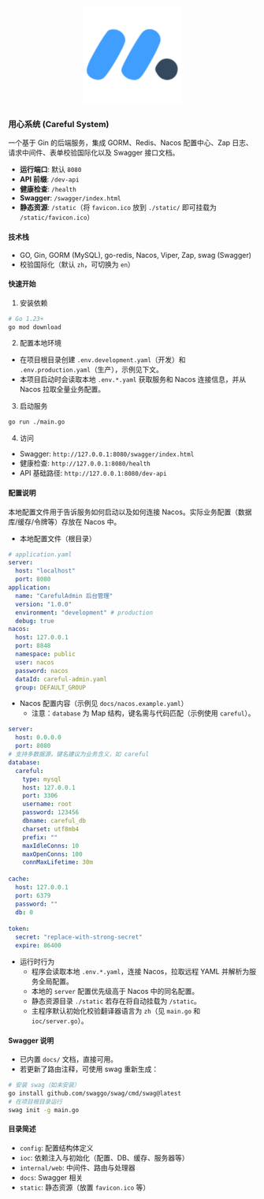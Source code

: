 <p align="center">
  <img src="./favicon.svg" width="200" height="200" />
</p>

### 用心系统 (Careful System)

一个基于 Gin 的后端服务，集成 GORM、Redis、Nacos 配置中心、Zap 日志、请求中间件、表单校验国际化以及 Swagger 接口文档。

- **运行端口**: 默认 `8080`
- **API 前缀**: `/dev-api`
- **健康检查**: `/health`
- **Swagger**: `/swagger/index.html`
- **静态资源**: `/static`（将 `favicon.ico` 放到 `./static/` 即可挂载为 `/static/favicon.ico`）

#### 技术栈

- GO, Gin, GORM (MySQL), go-redis, Nacos, Viper, Zap, swag (Swagger)
- 校验国际化（默认 `zh`，可切换为 `en`）

#### 快速开始

1) 安装依赖

```bash
# Go 1.23+
go mod download
```

2) 配置本地环境

- 在项目根目录创建 `.env.development.yaml`（开发）和 `.env.production.yaml`（生产），示例见下文。
- 本项目启动时会读取本地 `.env.*.yaml` 获取服务和 Nacos 连接信息，并从 Nacos 拉取全量业务配置。

3) 启动服务

```bash
go run ./main.go
```

4) 访问

- Swagger: `http://127.0.0.1:8080/swagger/index.html`
- 健康检查: `http://127.0.0.1:8080/health`
- API 基础路径: `http://127.0.0.1:8080/dev-api`

#### 配置说明

本地配置文件用于告诉服务如何启动以及如何连接 Nacos。实际业务配置（数据库/缓存/令牌等）存放在 Nacos 中。

- 本地配置文件（根目录）

```yaml
# application.yaml
server:
  host: "localhost"
  port: 8080
application:
  name: "CarefulAdmin 后台管理"
  version: "1.0.0"
  environment: "development" # production
  debug: true
nacos:
  host: 127.0.0.1
  port: 8848
  namespace: public
  user: nacos
  password: nacos
  dataId: careful-admin.yaml
  group: DEFAULT_GROUP
```

- Nacos 配置内容（示例见 `docs/nacos.example.yaml`）
    - 注意：`database` 为 Map 结构，键名需与代码匹配（示例使用 `careful`）。

```yaml
server:
  host: 0.0.0.0
  port: 8080
# 支持多数据源，键名建议为业务含义，如 careful
database:
  careful:
    type: mysql
    host: 127.0.0.1
    port: 3306
    username: root
    password: 123456
    dbname: careful_db
    charset: utf8mb4
    prefix: ""
    maxIdleConns: 10
    maxOpenConns: 100
    connMaxLifetime: 30m

cache:
  host: 127.0.0.1
  port: 6379
  password: ""
  db: 0

token:
  secret: "replace-with-strong-secret"
  expire: 86400
```

- 运行时行为
    - 程序会读取本地 `.env.*.yaml`，连接 Nacos，拉取远程 YAML 并解析为服务全局配置。
    - 本地的 `server` 配置优先级高于 Nacos 中的同名配置。
    - 静态资源目录 `./static` 若存在将自动挂载为 `/static`。
    - 主程序默认初始化校验翻译器语言为 `zh`（见 `main.go` 和 `ioc/server.go`）。

#### Swagger 说明

- 已内置 `docs/` 文档，直接可用。
- 若更新了路由注释，可使用 swag 重新生成：

```bash
# 安装 swag（如未安装）
go install github.com/swaggo/swag/cmd/swag@latest
# 在项目根目录运行
swag init -g main.go
```

#### 目录简述

- `config`: 配置结构体定义
- `ioc`: 依赖注入与初始化（配置、DB、缓存、服务器等）
- `internal/web`: 中间件、路由与处理器
- `docs`: Swagger 相关
- `static`: 静态资源（放置 `favicon.ico` 等）

